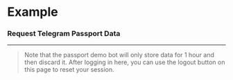 # Example
### Request Telegram Passport Data


---
> Note that the passport demo bot will only store data for 1 hour and then discard it. After logging in here, you can use the logout button on this page to reset your session.
